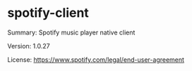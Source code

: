 # spotify-client

Summary:        Spotify music player native client

Version:        1.0.27

License:        https://www.spotify.com/legal/end-user-agreement
